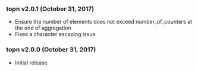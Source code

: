 ### topn v2.0.1 (October 31, 2017) ###

* Ensure the number of elements does not exceed number_of_counters at the end of aggregation
* Fixes a character escaping issue

### topn v2.0.0 (October 31, 2017) ###

* Initial release
